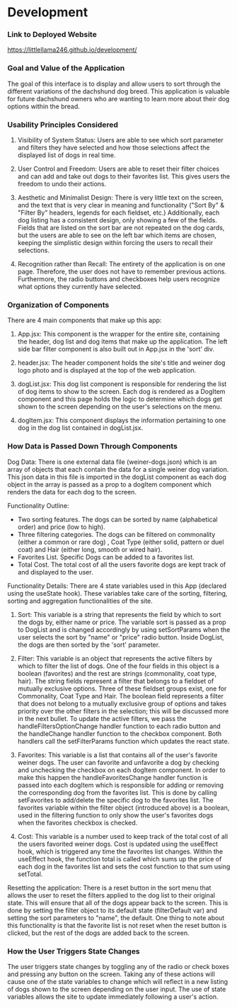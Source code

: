 # Development

### Link to Deployed Website
https://littlellama246.github.io/development/
### Goal and Value of the Application
The goal of this interface is to display and allow users to sort through the different variations of the dachshund dog breed. This application is valuable for future dachshund owners who are wanting to learn more about their dog options within the bread.   
### Usability Principles Considered
1. Visibility of System Status: Users are able to see which sort parameter and filters they have selected and how those selections affect the displayed list of dogs in real time. 

2. User Control and Freedom: Users are able to reset their filter choices and can add and take out dogs to their favorites list. This gives users the freedom to undo their actions.

3. Aesthetic and Minimalist Design: There is very little text on the screen, and the text that is very clear in meaning and functionality ("Sort By" & "Filter By" headers, legends for each fieldset, etc.) Additionally, each dog listing has a consistent design, only showing a few of the fields. Fields that are listed on the sort bar are not repeated on the dog cards, but the users are able to see on the left bar which items are chosen, keeping the simplistic design within forcing the users to recall their selections. 

4. Recognition rather than Recall: The entirety of the application is on one page. Therefore, the user does not have to remember previous actions. Furthermore, the radio buttons and checkboxes help users recognize what options they currently have selected. 

### Organization of Components
There are 4 main components that make up this app: 

1. App.jsx: This component is the wrapper for the entire site, containing the header, dog list and dog items that make up the application. The left side bar filter component is also built out in App.jsx in the 'sort' div.  

2. header.jsx: The header component holds the site's title and weiner dog logo photo and is displayed at the top of the web application.

3. dogList.jsx: This dog list component is responsible for rendering the list of dog items to show to the screen. Each dog is rendered as a DogItem component and this page holds the logic to determine which dogs get shown to the screen depending on the user's selections on the menu.

4. dogItem.jsx: This component displays the information pertaining to one dog in the dog list contained in dogList.jsx.
### How Data is Passed Down Through Components

Dog Data: 
There is one external data file (weiner-dogs.json) which is an array of objects that each contain the data for a single weiner dog variation. This json data in this file is imported in the dogList component as each dog object in the array is passed as a prop to a dogItem component which renders the data for each dog to the screen.

Functionality Outline: 
 - Two sorting features. The dogs can be sorted by name (alphabetical order) and price (low to high). 
 - Three filtering categories. The dogs can be filtered on commonality (either a common or rare dog) , Coat Type (either solid, pattern or duel coat) and Hair (either long, smooth or wired hair).
 - Favorites List. Specific Dogs can be added to a favorites list. 
 - Total Cost. The total cost of all the users favorite dogs are kept track of and displayed to the user. 

Functionality Details:
There are 4 state variables used in this App (declared using the useState hook). These variables take care of the sorting, filtering, sorting and aggregation functionalities of the site.

1. Sort: This variable is a string that represents the field by which to sort the dogs by, either name or price. The variable sort is passed as a prop to DogList and is changed accordingly by using setSortParams when the user selects the sort by "name" or "price" radio button. Inside DogList, the dogs are then sorted by the 'sort' parameter.

2. Filter: This variable is an object that represents the active filters by which to filter the list of dogs. One of the four fields in this object is a boolean (favorites) and the rest are strings (commonality, coat type, hair). The string fields represent a filter that belongs to a fieldset of mutually exclusive options. Three of these fieldset groups exist, one for Commonality, Coat Type and Hair. The boolean field represents a filter that does not belong to a mutually exclusive group of options and takes priority over the other filters in the selection; this will be discussed more in the next bullet. To update the active filters, we pass the handleFiltersOptionChange handler function to each radio button and the handleChange handler function to the checkbox component. Both handlers call the setFilterParams function which updates the react state. 

3. Favorites: This variable is a list that contains all of the user's favorite weiner dogs. The user can favorite and unfavorite a dog by checking and unchecking the checkbox on each dogItem component. In order to make this happen the handleFavoritesChange handler function is passed into each dogItem which is responsible for adding or removing the corresponding dog from the favorites list. This is done by calling setFavorites to add/delete the specific dog to the favorites list. The favorites variable within the filter object (introduced above) is a boolean, used in the filtering function to only show the user's favorites dogs when the favorites checkbox is checked.

4. Cost: This variable is a number used to keep track of the total cost of all the users favorited weiner dogs. Cost is updated using the useEffect hook, which is triggered any time the favorites list changes. Within the useEffect hook, the function total is called which sums up the price of each dog in the favorites list and sets the cost function to that sum using setTotal.

Resetting the application: 
There is a reset button in the sort menu that allows the user to reset the filters applied to the dog list to their original state. This will ensure that all of the dogs appear back to the screen. This is done by setting the filter object to its default state (filterDefault var) and setting the sort parameters to "name", the default. One thing to note about this functionality is that the favorite list is not reset when the reset button is clicked, but the rest of the dogs are added back to the screen. 

### How the User Triggers State Changes

The user triggers state changes by toggling any of the radio or check boxes and pressing any button on the screen. Taking any of these actions will cause one of the state variables to change which will reflect in a new listing of dogs shown to the screen depending on the user input. The use of state variables allows the site to update immediately following a user's action. 
